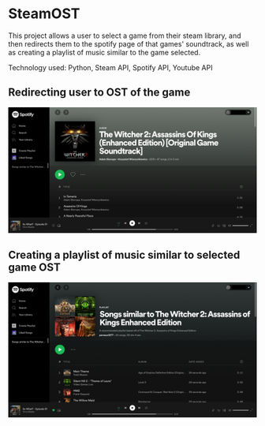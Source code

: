 # SteamOST

This project allows a user to select a game from their steam library, and then redirects them to the spotify page of that games' soundtrack, as well as creating a 
playlist of music similar to the game selected.

Technology used: Python, Steam API, Spotify API, Youtube API

## Redirecting user to OST of the game 
![OST of game](SC2.png)

## Creating a playlist of music similar to selected game OST
![Similar playlist](SC1.png)
